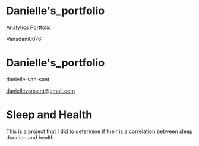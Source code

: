 # Danielle's_portfolio
Analytics Portfolio

Vansdani0076

# Danielle's_portfolio

danielle-van-sant

daniellevansant@gmail.com

# Sleep and Health

This is a project that I did to determine if their is a correlation between sleep duration and health.
